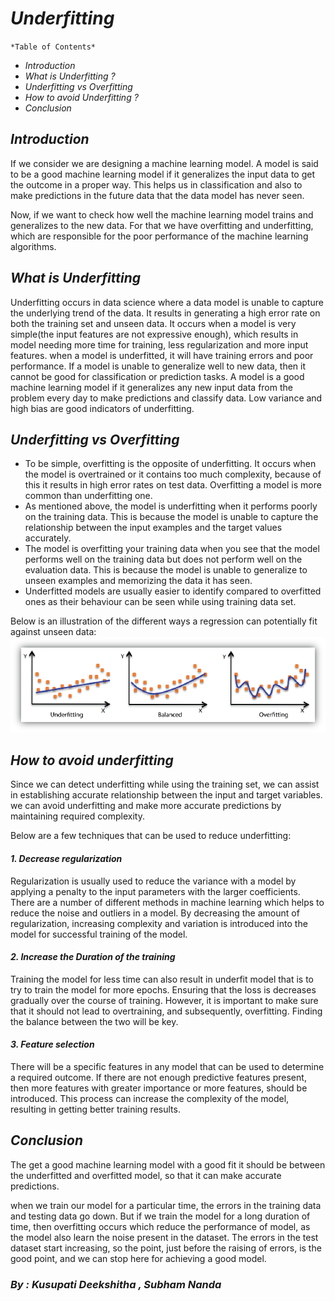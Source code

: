 # *Underfitting* 

`*Table of Contents*`

* _*Introduction*_
* _*What is Underfitting ?*_
* _*Underfitting vs Overfitting*_
* _*How to avoid Underfitting ?*_
* _*Conclusion*_


## *Introduction*
   If we consider we are designing a machine learning model. A model is said to be a good machine learning model if it generalizes the input data to get the outcome in a proper way. This helps us in classification and also to make predictions in the future data that the data model has never seen.

   Now, if we want to check how well the machine learning model trains and generalizes to the new data. For that we have overfitting and underfitting, which are responsible for the poor performance of the machine learning algorithms.

## *What is Underfitting*
   Underfitting occurs in data science where a data model is unable to capture the underlying trend of the data. It results in generating a high error rate on both the training set and unseen data. It occurs when a model is very simple(the input features are not expressive enough), which results in model needing more time for training, less regularization and more input features.  when a model is underfitted, it will have training errors and poor performance. If a model is unable to generalize well to new data, then it cannot be good for classification or prediction tasks. A model is a good machine learning model if it generalizes any new input data from the problem every day to make predictions and classify data.
   Low variance and high bias are good indicators of underfitting.


## *Underfitting vs Overfitting*
  * To be simple, overfitting is the opposite of underfitting. It occurs when the model is overtrained or it contains too much complexity, because of this it results in high error rates on test data. Overfitting a model is more common than underfitting one.
  * As mentioned above, the model is underfitting when it performs poorly on the training data. This is because the model is unable to capture the relationship between the input examples and the target values accurately.
  * The model is overfitting your training data when you see that the model performs well on the training data but does not perform well on the evaluation data. This is because the model is unable to generalize to unseen examples and memorizing the data it has seen.
  * Underfitted models are usually easier to identify compared to overfitted ones as their behaviour can be seen while using training data set.
  
   Below is an illustration of the different ways a regression can potentially fit against unseen data:
   ![UNDERFITTING.PNG](https://github.com/DeekshithaKusupati/Intern-Work/blob/main/int-ml-3/Underfitting/Images/UNDERFITTING.png)
   
## *How to avoid underfitting*
Since we can detect underfitting while using the training set, we can assist in establishing accurate relationship between the input and target variables. we can avoid underfitting and make more accurate predictions by maintaining required complexity.

Below are a few techniques that can be used to reduce underfitting:
 #### *1. Decrease regularization*
   Regularization is usually used to reduce the variance with a model by applying a penalty to the input parameters with the larger coefficients. There are a number of different methods in machine learning which helps to reduce the noise and outliers in a model. By decreasing the amount of regularization, increasing complexity and variation is introduced into the model for successful training of the model.
 #### *2. Increase the Duration of the training*
   Training the model for less time can also result in underfit model that is to try to train the model for more epochs. Ensuring that the loss is decreases gradually over the course of training. However, it is important to make sure that it should not lead to overtraining, and subsequently, overfitting. Finding the balance between the two will be key.
 #### *3. Feature selection*
   There will be a specific features in any model that can be used to determine a required outcome. If there are not enough predictive features present, then more features with greater importance or more features, should be introduced. This process can increase the complexity of the model, resulting in getting better training results.
## *Conclusion* 
 The get a good machine learning model with a good fit it should be between the underfitted and overfitted model, so that it can make accurate predictions.

 when we train our model for a particular time, the errors in the training data and testing data go down. But if we train the model for a long duration of time, then overfitting occurs which reduce the performance of model, as the model also learn the noise present in the dataset. The errors in the test dataset start increasing, so the point, just before the raising of errors, is the good point, and we can stop here for achieving a good model. 
 
### *By : Kusupati Deekshitha , Subham Nanda*
 
  
